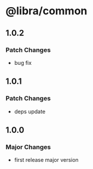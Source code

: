 # @libra/common

## 1.0.2

### Patch Changes

- bug fix

## 1.0.1

### Patch Changes

- deps update

## 1.0.0

### Major Changes

- first release major version
